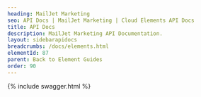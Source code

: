 ```yaml
---
heading: MailJet Marketing
seo: API Docs | MailJet Marketing | Cloud Elements API Docs
title: API Docs
description: MailJet Marketing API Documentation.
layout: sidebarapidocs
breadcrumbs: /docs/elements.html
elementId: 87
parent: Back to Element Guides
order: 90
---
```


{% include swagger.html %}
